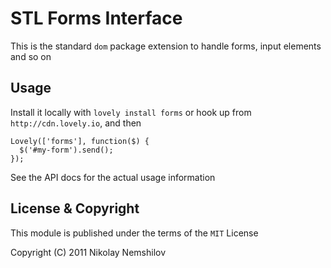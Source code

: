 # STL Forms Interface

This is the standard `dom` package extension to handle forms,
input elements and so on

## Usage

Install it locally with `lovely install forms` or hook up from
`http://cdn.lovely.io`, and then

    Lovely(['forms'], function($) {
      $('#my-form').send();
    });

See the API docs for the actual usage information


## License & Copyright

This module is published under the terms of the `MIT` License

Copyright (C) 2011 Nikolay Nemshilov
